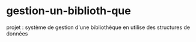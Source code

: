 # gestion-un-biblioth-que
projet : système de gestion d'une bibliothèque en utilise des structures de données  
